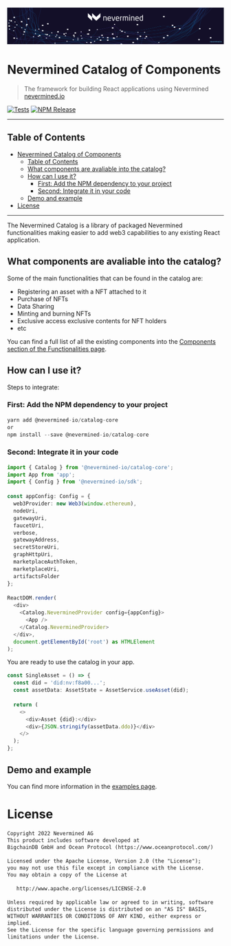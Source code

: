[![banner](https://raw.githubusercontent.com/nevermined-io/assets/main/images/logo/banner_logo.png)](https://nevermined.io)

# Nevermined Catalog of Components

> The framework for building React applications using Nevermined
> [nevermined.io](https://nevermined.io)

[![Tests](https://github.com/nevermined-io/components-catalog/actions/workflows/testing.yml/badge.svg)](https://github.com/nevermined-io/components-catalog/actions/workflows/testing.yml)
[![NPM Release](https://github.com/nevermined-io/components-catalog/actions/workflows/release-npm.yml/badge.svg)](https://github.com/nevermined-io/components-catalog/actions/workflows/release-npm.yml)

---

## Table of Contents

* [Nevermined Catalog of Components](#nevermined-catalog-of-components)
   * [Table of Contents](#table-of-contents)
   * [What components are avaliable into the catalog?](#what-components-are-avaliable-into-the-catalog)
   * [How can I use it?](#how-can-i-use-it)
      * [First: Add the NPM dependency to your project](#first-add-the-npm-dependency-to-your-project)
      * [Second: Integrate it in your code](#second-integrate-it-in-your-code)
   * [Demo and example](#demo-and-examples)
* [License](#license)

---

The Nevermined Catalog is a library of packaged Nevermined functionalities making easier to add web3 capabilities to any existing React application.


## What components are avaliable into the catalog?

Some of the main functionalities that can be found in the catalog are:

* Registering an asset with a NFT attached to it
* Purchase of NFTs
* Data Sharing
* Minting and burning NFTs
* Exclusive access exclusive contents for NFT holders
* etc

You can find a full list of all the existing components into the [Components section of the Functionalities page](docs/functionalities.md).

## How can I use it?

Steps to integrate:

### First: Add the NPM dependency to your project

```typescript
yarn add @nevermined-io/catalog-core
or
npm install --save @nevermined-io/catalog-core
```

### Second: Integrate it in your code

```typescript
import { Catalog } from '@nevermined-io/catalog-core';
import App from 'app';
import { Config } from '@nevermined-io/sdk';

const appConfig: Config = {
  web3Provider: new Web3(window.ethereum),
  nodeUri,
  gatewayUri,
  faucetUri,
  verbose,
  gatewayAddress,
  secretStoreUri,
  graphHttpUri,
  marketplaceAuthToken,
  marketplaceUri,
  artifactsFolder
};

ReactDOM.render(
  <div>
    <Catalog.NeverminedProvider config={appConfig}>
      <App />
    </Catalog.NeverminedProvider>
  </div>,
  document.getElementById('root') as HTMLElement
);
```
You are ready to use the catalog in your app.

```typescript
const SingleAsset = () => {
  const did = 'did:nv:f8a00...';
  const assetData: AssetState = AssetService.useAsset(did);

  return (
    <>
      <div>Asset {did}:</div>
      <div>{JSON.stringify(assetData.ddo)}</div>
    </>
  );
};

```

## Demo and example

You can find more information in the [examples page](docs/example.md).


# License

```
Copyright 2022 Nevermined AG
This product includes software developed at
BigchainDB GmbH and Ocean Protocol (https://www.oceanprotocol.com/)

Licensed under the Apache License, Version 2.0 (the "License");
you may not use this file except in compliance with the License.
You may obtain a copy of the License at

   http://www.apache.org/licenses/LICENSE-2.0

Unless required by applicable law or agreed to in writing, software
distributed under the License is distributed on an "AS IS" BASIS,
WITHOUT WARRANTIES OR CONDITIONS OF ANY KIND, either express or implied.
See the License for the specific language governing permissions and
limitations under the License.
```



